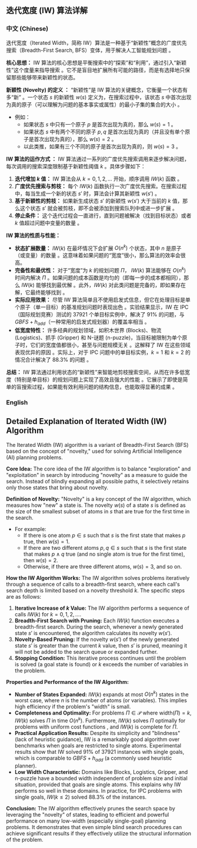 ## 迭代宽度 (IW) 算法详解

### 中文 (Chinese)

 迭代宽度（Iterated Width，简称 IW）算法是一种基于“新颖性”概念的广度优先搜索（Breadth-First Search, BFS）变体，用于解决人工智能规划问题 。

**核心思想：**
 IW 算法的核心思想是平衡搜索中的“探索”和“利用”，通过引入“新颖性”这个度量来指导搜索 。它不是盲目地扩展所有可能的路径，而是有选择地只保留那些能够带来新颖性的状态。

 **新颖性 (Novelty) 的定义 ：**
 “新颖性”是 IW 算法的关键概念，它衡量一个状态有多“新”  。一个状态 $s$ 的新颖性 $w(s)$ 定义为，在搜索过程中，该状态 $s$ 中首次出现为真的原子（可以理解为问题的基本事实或属性）的最小子集的集合的大小 。
* 例如：
    *  如果状态 $s$ 中只有一个原子 $p$ 是首次出现为真的，那么 $w(s)=1$ 。
    *  如果状态 $s$ 中有两个不同的原子 $p, q$ 是首次出现为真的（并且没有单个原子是首次出现为真的），那么 $w(s)=2$ 。
    *  以此类推，如果有三个不同的原子是首次出现为真的，则 $w(s)=3$ 。

 **IW 算法的运作方式 ：**
 IW 算法通过一系列的广度优先搜索调用来逐步解决问题，每次调用的搜索深度限制基于新颖性阈值 $k$ 。具体步骤如下：
1.   **迭代增加 $k$ 值：** IW 算法会从 $k=0, 1, 2, ...$ 开始，顺序调用 $IW(k)$ 函数 。
2.   **广度优先搜索与剪枝：** 每个 $IW(k)$ 函数执行一次广度优先搜索。在搜索过程中，每当生成一个新的状态 $s'$ 时，算法会计算其新颖性 $w(s')$ 。
3.   **基于新颖性的剪枝：** 如果新生成状态 $s'$ 的新颖性 $w(s')$ 大于当前的 $k$ 值，那么这个状态 $s'$ 就会被剪枝，即不会被添加到搜索队列中或进一步扩展 。
4.   **停止条件：** 这个迭代过程会一直进行，直到问题被解决（找到目标状态）或者 $k$ 值超过问题中变量的数量 。

**IW 算法的性质与性能：**
*  **状态扩展数量：** $IW(k)$ 在最坏情况下会扩展 $O(n^k)$ 个状态，其中 $n$ 是原子（或变量）的数量 。这意味着如果问题的“宽度”很小，那么算法的效率会很高。
*  **完备性和最优性：** 对于“宽度”为 $k$ 的规划问题 $\Pi$， $IW(k)$ 算法能够在 $O(n^k)$ 时间内解决 $\Pi$  。如果问题的成本函数是均匀的（即每一步的成本都相同），那么 $IW(k)$ 能够找到最优解  。此外，$IW(k)$ 对此类问题是完备的，即如果存在解，它最终能够找到 。
*  **实际应用效果：** 尽管 IW 算法简单且不使用启发式信息，但它在处理目标是单个原子（单一目标）的基准规划问题时表现出色 。实验结果显示，IW 在 IPC（国际规划竞赛）测试的 37921 个单目标实例中，解决了 91% 的问题，与 $GBFS+h_{add}$（一种常用的启发式规划器）的覆盖率相当 。
*  **低宽度特性：** 许多经典的规划领域，如积木世界 (Blocks)、物流 (Logistics)、抓手 (Gripper) 和 N-谜题 (n-puzzle)，当目标被限制为单个原子时，它们的宽度值都很小，甚至与问题规模无关  。这解释了 IW 在这些领域表现优异的原因  。实际上，对于 IPC 问题中的单目标实例，$k=1$ 和 $k=2$ 的情况合计解决了 88.3% 的问题 。

**总结：**
 IW 算法通过利用状态的“新颖性”来智能地剪枝搜索空间，从而在许多低宽度（特别是单目标）的规划问题上实现了高效且强大的性能  。它展示了即使是简单的盲搜索过程，如果能有效利用问题的结构信息，也能取得显著的成果 。

### English

## Detailed Explanation of Iterated Width (IW) Algorithm

 The Iterated Width (IW) algorithm is a variant of Breadth-First Search (BFS) based on the concept of "novelty," used for solving Artificial Intelligence (AI) planning problems.

**Core Idea:**
 The core idea of the IW algorithm is to balance "exploration" and "exploitation" in search by introducing "novelty" as a measure to guide the search. Instead of blindly expanding all possible paths, it selectively retains only those states that bring about novelty.

 **Definition of Novelty:**
 "Novelty" is a key concept of the IW algorithm, which measures how "new" a state is.  The novelty $w(s)$ of a state $s$ is defined as the size of the smallest subset of atoms in $s$ that are true for the first time in the search.
* For example:
    *  If there is one atom $p \in s$ such that $s$ is the first state that makes $p$ true, then $w(s)=1$.
    *  If there are two different atoms $p, q \in s$ such that $s$ is the first state that makes $p \wedge q$ true (and no single atom is true for the first time), then $w(s)=2$.
    *  Otherwise, if there are three different atoms, $w(s)=3$, and so on.

 **How the IW Algorithm Works:**
 The IW algorithm solves problems iteratively through a sequence of calls to a breadth-first search, where each call's search depth is limited based on a novelty threshold $k$. The specific steps are as follows:
1.   **Iterative Increase of $k$ Value:** The IW algorithm performs a sequence of calls $IW(k)$ for $k=0, 1, 2, ...$.
2.  **Breadth-First Search with Pruning:** Each $IW(k)$ function executes a breadth-first search.  During the search, whenever a newly generated state $s'$ is encountered, the algorithm calculates its novelty $w(s')$.
3.   **Novelty-Based Pruning:** If the novelty $w(s')$ of the newly generated state $s'$ is greater than the current $k$ value, then $s'$ is pruned, meaning it will not be added to the search queue or expanded further.
4.   **Stopping Condition:** This iterative process continues until the problem is solved (a goal state is found) or $k$ exceeds the number of variables in the problem.

**Properties and Performance of the IW Algorithm:**
*  **Number of States Expanded:** $IW(k)$ expands at most $O(n^k)$ states in the worst case, where $n$ is the number of atoms (or variables). This implies high efficiency if the problem's "width" is small.
*  **Completeness and Optimality:** For problems $\Pi \in \mathcal{P}$ where width$(\Pi)=k$, $IW(k)$ solves $\Pi$ in time $O(n^k)$.  Furthermore, $IW(k)$ solves $\Pi$ optimally for problems with uniform cost functions , and $IW(k)$ is complete for $\Pi$.
*  **Practical Application Results:** Despite its simplicity and "blindness" (lack of heuristic guidance), IW is a remarkably good algorithm over benchmarks when goals are restricted to single atoms.  Experimental results show that IW solved 91% of 37921 instances with single goals, which is comparable to $GBFS+h_{add}$ (a commonly used heuristic planner).
*  **Low Width Characteristic:** Domains like Blocks, Logistics, Gripper, and n-puzzle have a bounded width independent of problem size and initial situation, provided that goals are single atoms.  This explains why IW performs so well in these domains.  In practice, for IPC problems with single goals, $IW(k \le 2)$ solved 88.3% of the instances.

**Conclusion:**
 The IW algorithm effectively prunes the search space by leveraging the "novelty" of states, leading to efficient and powerful performance on many low-width (especially single-goal) planning problems.  It demonstrates that even simple blind search procedures can achieve significant results if they effectively utilize the structural information of the problem.